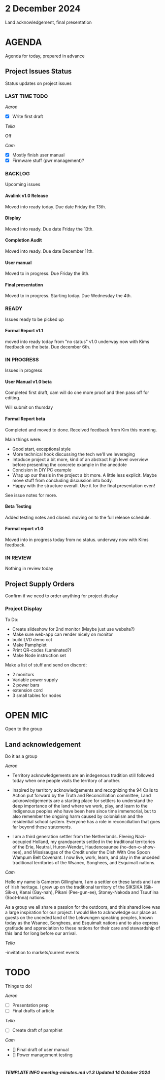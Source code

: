# 2 December 2024

Land acknowledgement, final presentation

# AGENDA

Agenda for today, prepared in advance

## Project Issues Status

Status updates on project issues

### LAST TIME TODO

_Aaron_

- [X] Write first draft

_Tella_

Off

_Cam_

- [X] Mostly finish user manual
- [X] Firmware stuff (pwr management)?

### BACKLOG

Upcoming issues

#### Avalink v1.0 Release

Moved into ready today. Due date Friday the 13th.

#### Display

Moved into ready. Due date Friday the 13th.

#### Completion Audit

Moved into ready. Due date December 11th.

#### User manual

Moved to in progress. Due Friday the 6th.

#### Final presentation

Moved to in progress. Starting today. Due Wednesday the 4th.

### READY

Issues ready to be picked up

#### Formal Report v1.1

moved into ready today from "no status" v1.0 underway now with Kims feedback on the beta. Due december 6th.

### IN PROGRESS

Issues in progress

#### User Manual v1.0 beta

Completed first draft, cam will do one more proof and then pass off for editing.

Will submit on thursday

#### Formal Report beta

Completed and moved to done. Received feedback from Kim this morning.

Main things were:
  - Good start, exceptional style
  - More technical hook discussing the tech we'll we leveraging
  - Intoduce project a bit more, kind of an abstract high level overview before presenting the concrete example in the anecdote
  - Concision in DIY PC example
  - Wrap up our thesis in the project a bit more. A little less explicit. Maybe move stuff from concluding discussion into body.
  - Happy with the structure overall. Use it for the final presentation even!

See issue notes for more.

#### Beta Testing

Added testing notes and closed. moving on to the full release schedule.

#### Formal report v1.0

Moved into in progress today from no status. underway now with Kims feedback.

### IN REVIEW

Nothing in review today

## Project Supply Orders

Confirm if we need to order anything for project display

### Project Display

To Do:
- Create slideshow for 2nd monitor (Maybe just use website?)
- Make sure web-app can render nicely on monitor
- build LVD demo cct
- Make Pamphplet
- Print QR-codes (Laminated?)
- Make Node instruction set

Make a list of stuff and send on discord:

- 2 monitors
- Variable power supply
- 2 power bars
- extension cord
- 3 small tables for nodes


# OPEN MIC

Open to the group

## Land acknowledgement

Do it as a group

_Aaron_ 

- Territory acknowledgements are an indegenous tradition still followed today when one people visits the territory of another.
- Inspired by territory acknowledgements and recognizing the 94 Calls to Action put forward by the Truth and Reconcilliation committee, Land acknowledgements are a starting place for settlers to understand the deep importance of the land where we work, play, and learn to the Indigenous peoples who have been here since time immemorial, but to also remember the ongoing harm caused by colonialism and the residential school system. Everyone has a role in reconciliation that goes far beyond these statements.

- I am a third generation settler from the Netherlands. Fleeing Nazi-occupied Holland, my grandparents settled in the traditional territories of the Erie, Neutral, Huron-Wendat, Haudenosaunee (ho-den-o-show-nee), and Missisaugas of the Credit under the Dish With One Spoon Wampum Belt Covenant. I now live, work, learn, and play in the unceded traditional territories of the Wsanec, Songhees, and Esquimalt nations.

_Cam_

Hello my name is Cameron Gillingham, I am a settler on these lands and i am of Irish heritage. I grew up on the traditional territory of the SIKSIKA (Sik-Sik-a), Kanai (Gay-nah), Pikani (Pee-gun-ee), Stoney-Nakoda and Tsuut'ina (Soot-Inna) nations. 

As a group we all share a passion for the outdoors, and this shared love was a large inspiration for our project. I would like to acknowledge our place as guests on the unceded land of the Lekwungen speaking peoples, known today as the Wsanec, Songhees, and Esquimalt nations and to also express gratitude and appreciation to these nations for their care and stewardship of this land for long before our arrival. 

_Tella_

-invitation to markets/current events

# TODO

Things to do!

_Aaron_

- [ ] Presentation prep
- [ ] Final drafts of article

_Tella_

- [ ] Create draft of pamphlet 

_Cam_

- [] Final draft of user manual
- [] Power management testing

# 

***TEMPLATE INFO***
***meeting-minutes.md v1.3***
***Updated 14 October 2024***